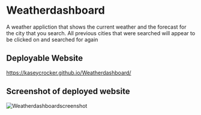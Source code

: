 # Weatherdashboard

A weather appliction that shows the current weather and the forecast for the city that you search.
All previous cities that were searched will appear to be clicked on and searched for again

## Deployable Website

https://kaseycrocker.github.io/Weatherdashboard/

## Screenshot of deployed website

![Weatherdashboardscreenshot](https://user-images.githubusercontent.com/106774932/180343129-bbadae0e-420e-4130-822f-a86697393491.png)
